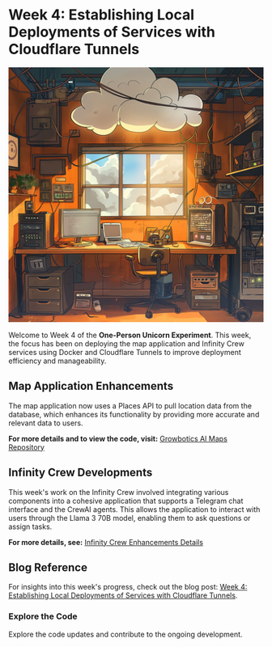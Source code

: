 # Week 4: Establishing Local Deployments of Services with Cloudflare Tunnels

![Cover Image](24B93093-394A-49DD-B9F4-289C3387179F.png)

Welcome to Week 4 of the **One-Person Unicorn Experiment**. This week, the focus has been on deploying the map application and Infinity Crew services using Docker and Cloudflare Tunnels to improve deployment efficiency and manageability.

## Map Application Enhancements

The map application now uses a Places API to pull location data from the database, which enhances its functionality by providing more accurate and relevant data to users.

**For more details and to view the code, visit:** [Growbotics AI Maps Repository](https://github.com/Growbotics-AI/maps)

## Infinity Crew Developments

This week's work on the Infinity Crew involved integrating various components into a cohesive application that supports a Telegram chat interface and the CrewAI agents. This allows the application to interact with users through the Llama 3 70B model, enabling them to ask questions or assign tasks.

**For more details, see:** [Infinity Crew Enhancements Details](./assignment-2/README.md)

## Blog Reference

For insights into this week's progress, check out the blog post: [Week 4: Establishing Local Deployments of Services with Cloudflare Tunnels](https://solounicorn.substack.com/p/week-4-establishing-local-deployments).

### Explore the Code

Explore the code updates and contribute to the ongoing development.
